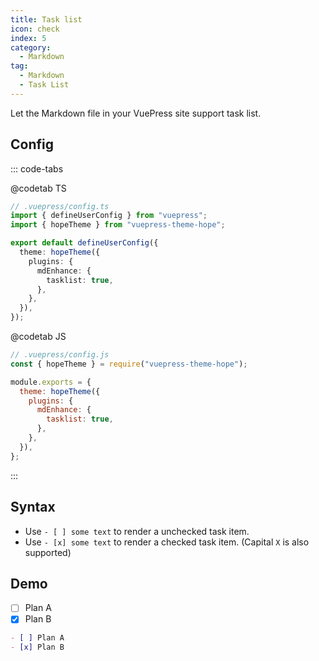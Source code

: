 ```yaml
---
title: Task list
icon: check
index: 5
category:
  - Markdown
tag:
  - Markdown
  - Task List
---
```


Let the Markdown file in your VuePress site support task list.

<!-- more -->

## Config

::: code-tabs

@codetab TS

```ts {8-10}
// .vuepress/config.ts
import { defineUserConfig } from "vuepress";
import { hopeTheme } from "vuepress-theme-hope";

export default defineUserConfig({
  theme: hopeTheme({
    plugins: {
      mdEnhance: {
        tasklist: true,
      },
    },
  }),
});
```

@codetab JS

```js {7-9}
// .vuepress/config.js
const { hopeTheme } = require("vuepress-theme-hope");

module.exports = {
  theme: hopeTheme({
    plugins: {
      mdEnhance: {
        tasklist: true,
      },
    },
  }),
};
```

:::

## Syntax

- Use `- [ ] some text` to render a unchecked task item.
- Use `- [x] some text` to render a checked task item. (Capital `X` is also supported)

## Demo

- [ ] Plan A
- [x] Plan B

```md
- [ ] Plan A
- [x] Plan B
```
